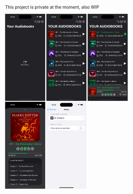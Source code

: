 This project is private at the moment, also WIP

<img src="https://github.com/EdYuTo/swiftui-study/blob/5827818aed885f9856484dbcd0e9e22494a4d841/AudioBookPlayer/Demo/1.png?raw=true" width="131" height="284">
<img src="https://github.com/EdYuTo/swiftui-study/blob/5827818aed885f9856484dbcd0e9e22494a4d841/AudioBookPlayer/Demo/3.png?raw=true" width="131" height="284">
<img src="https://github.com/EdYuTo/swiftui-study/blob/5827818aed885f9856484dbcd0e9e22494a4d841/AudioBookPlayer/Demo/4.png?raw=true" width="131" height="284">
<img src="https://github.com/EdYuTo/swiftui-study/blob/5827818aed885f9856484dbcd0e9e22494a4d841/AudioBookPlayer/Demo/5.png?raw=true" width="131" height="284">
<img src="https://github.com/EdYuTo/swiftui-study/blob/5827818aed885f9856484dbcd0e9e22494a4d841/AudioBookPlayer/Demo/7.png?raw=true" width="131" height="284">
